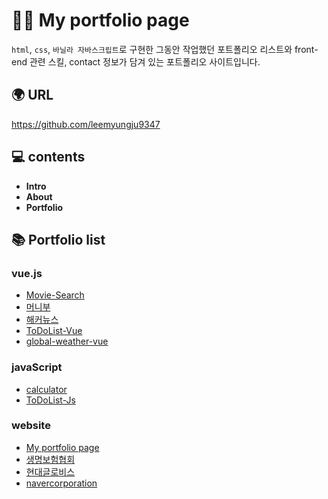 # 👩🏻 My portfolio page
`html`, `css`, `바닐라 자바스크립트`로 구현한 그동안 작업했던 포트폴리오 리스트와 front-end 관련 스킬, contact 정보가 담겨 있는 포트폴리오 사이트입니다. 

## 🌍 URL
https://github.com/leemyungju9347

## 💻 contents
- **Intro**
- **About**
- **Portfolio**

## 📚 Portfolio list
### vue.js
- [Movie-Search](https://github.com/leemyungju9347/Movie-Search)
- [머니부](https://elated-albattani-035181.netlify.app/)
- [해커뉴스](https://loving-noyce-179107.netlify.app/news)
- [ToDoList-Vue](https://dazzling-davinci-6deee4.netlify.app/)
- [global-weather-vue](https://musing-mirzakhani-1aeb0f.netlify.app/)

### javaScript
- [calculator](https://leemyungju9347.github.io/calculator/index.html)
- [ToDoList-Js](https://leemyungju9347.github.io/ToDoList-Js/index.html)

### website
- [My portfolio page](https://leemyungju9347.github.io/)
- [생명보험협회](https://leemyungju9347.github.io/Korea-Life-Insurance/index.html)
- [현대글로비스](https://leemyungju9347.github.io/hyundai/index.html)
- [navercorporation](https://leemyungju9347.github.io/navercorporation/index.html)

